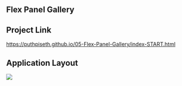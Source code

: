 ## Flex Panel Gallery

## Project Link
https://puthpiseth.github.io/05-Flex-Panel-Gallery/index-START.html

## Application Layout

![](Flex-Panel-Gallery.png)
